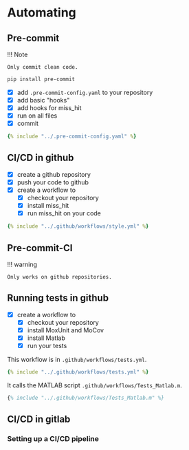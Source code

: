 # Automating


## Pre-commit

!!! Note

    Only commit clean code.

```bash
pip install pre-commit
```

- [x] add `.pre-commit-config.yaml` to your repository
- [x] add basic "hooks"
- [x] add hooks for miss_hit
- [x] run on all files
- [x] commit

```yaml
{% include "../.pre-commit-config.yaml" %}
```

## CI/CD in github

- [x] create a github repository
- [x] push your code to github
- [x] create a workflow to
    - [x] checkout your repository
    - [x] install miss_hit
    - [x] run miss_hit on your code

```yaml
{% include "../.github/workflows/style.yml" %}
```

## Pre-commit-CI

!!! warning

    Only works on github repositories.

## Running tests in github

- [x] create a workflow to
    - [x] checkout your repository
    - [x] install MoxUnit and MoCov
    - [x] install Matlab
    - [x] run your tests

This workflow is in `.github/workflows/tests.yml`.

```yaml
{% include "../.github/workflows/tests.yml" %}
```

It calls the MATLAB script `.github/workflows/Tests_Matlab.m`.

```matlab
{% include "../.github/workflows/Tests_Matlab.m" %}
```

## CI/CD in gitlab

### Setting up a CI/CD pipeline

<!--
!!! tip

    Create scripts that you can run locally and in CI.
-->
